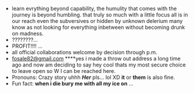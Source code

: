 - learn evrything beyond capability, the humulity that comes with the journey is beyond humbling. that truly so much with a little focus all is in our reach even the subversives or hidden by unknown delerium many know as not looking for everything inbetween without becoming drunk on madness.
- ????????...
- PROFIT!!!! ...
- all official collaborations welcome by decision through p.m.
- fosale82@gmail.com ****yes i made a throw out address a long time ago and now am deciding to say hey cool thats my most secure choice to leave open so W I can be reached here.
- Pronouns: Crazy story uhhh ***Her*** pls... lol XD  **it** or **them** is also fine.
-  Fun fact: **when i die bury me with all my ice on** ...

<!---
The-Morph/The-Morph is a ✨ special ✨ repository because its `README.md` (this file) appears on your GitHub profile.
You can click the Preview link to take a look at your changes.
--->
